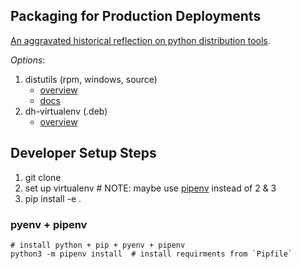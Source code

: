 ## Packaging for Production Deployments
[An aggravated historical reflection on python distribution tools](http://lucumr.pocoo.org/2012/6/22/hate-hate-hate-everywhere/).

*Options*:
1. distutils (rpm, windows, source)
    * [overview](https://www.digitalocean.com/community/tutorials/how-to-package-and-distribute-python-applications)
    * [docs](https://docs.python.org/2/distutils/builtdist.html)
2. dh-virtualenv (.deb)
    * [overview](https://www.nylas.com/blog/packaging-deploying-python/)

## Developer Setup Steps
1. git clone
2. set up virtualenv  # NOTE: maybe use [pipenv](https://docs.pipenv.org/) instead of 2 & 3
3. pip install -e .

### pyenv + pipenv
```
# install python + pip + pyenv + pipenv
python3 -m pipenv install  # install requirments from `Pipfile`

```
